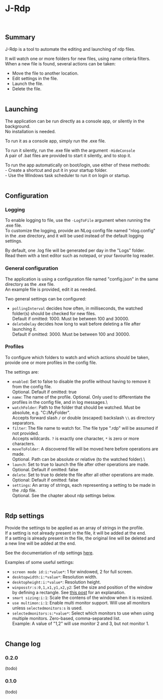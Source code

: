 # J-Rdp
<br/>



## Summary
J-Rdp is a tool to automate the editing and launching of rdp files.

It will watch one or more folders for new files, using name criteria filters.\
When a new file is found, several actions can be taken:
- Move the file to another location.
- Edit settings in the file.
- Launch the file.
- Delete the file.
<br/><br/>



## Launching
The application can be run directly as a console app, or silently in the background.\
No installation is needed.

To run it as a console app, simply run the .exe file.

To run it silently, run the .exe file with the argument `-HideConsole`\
A pair of .bat files are provided to start it silently, and to stop it.

To run the app automatically on boot/login, use either of these methods:\
\- Create a shortcut and put it in your startup folder.\
\- Use the Windows task scheduler to run it on login or startup.
<br/><br/>



## Configuration

### Logging
To enable logging to file, use the `-LogToFile` argument when running the .exe file.\
To customize the logging, provide an NLog config file named "nlog.config" in the .exe directory, and it will be used instead of the default logging settings.

By default, one .log file will be generated per day in the "Logs" folder.\
Read them with a text editor such as notepad, or your favourite log reader.


### General configuration
The application is using a configuration file named "config.json" in the same directory as the .exe file.\
An example file is provided, edit it as needed.

Two general settings can be configured:
- `pollingInterval` decides how often, in milliseconds, the watched folder(s) should be checked for new files.\
  Default if omitted: 1000. Must be between 100 and 30000.
- `deleteDelay` decides how long to wait before deleting a file after launching it.\
  Default if omitted: 3000. Must be between 100 and 30000.


### Profiles
To configure which folders to watch and which actions should be taken, provide one or more profiles in the config file.

The settings are:
- `enabled`: Set to false to disable the profile without having to remove it from the config file.\
  Optional. Default if omitted: true
- `name`: The name of the profile. Optional. Only used to differentiate the profiles in the config file, and in log messages.\
- `watchFolder`: Path to the folder that should be watched. Must be absolute, e.g. "C:/MyFolder".\
  Accepts forward slash `/` or double (escaped) backslash `\\` as directory separators.
- `filter`: The file name to watch for. The file type ".rdp" will be assumed if not provided.\
  Accepts wildcards. `?` is exactly one character, `*` is zero or more characters.
- `moveToFolder`: A discovered file will be moved here before operations are made.\
  Optional. Path can be absolute or relative (to the watched folder).\
- `launch`: Set to true to launch the file after other operations are made.
  Optional. Default if omitted: false
- `delete`: Set to true to delete the file after all other operations are made.
  Optional: Default if omitted: false
- `settings`: An array of strings, each representing a setting to be made in the .rdp file.\
  Optional. See the chapter about rdp settings below.
<br/><br/>



## Rdp settings
Provide the settings to be applied as an array of strings in the profile.\
If a setting is not already present in the file, it will be added at the end.\
If a setting is already present in the file, the original line will be deleted and a new line will be added at the end.

See the documentation of rdp settings [here](https://learn.microsoft.com/en-us/windows-server/remote/remote-desktop-services/clients/rdp-files).

Examples of some useful settings:
- `screen mode id:i:*value*`: 1 for windowed, 2 for full screen.
- `desktopwidth:i:*value*`: Resolution width.
- `desktopheight:i:*value*`: Resolution height.
- `winposstr:s:0,1,x1,y1,x2,y2`: Set the size and position of the window by defining a rectangle. See [this post](https://superuser.com/a/665413) for an explanation.
- `smart sizing:i:1`: Scale the contens of the window when it is resized.
- `use multimon:i:1`: Enable multi monitor support. Will use all monitors unless `selectedmonitors:s` is used.
- `selectedmonitors:s:*value*`: Select which monitors to use when using multiple monitors. Zero-based, comma-separated list.\
  Example: A value of "1,2" will use monitor 2 and 3, but not monitor 1.
<br/><br/>



## Change log
### 0.2.0
(todo)

### 0.1.0
(todo)
